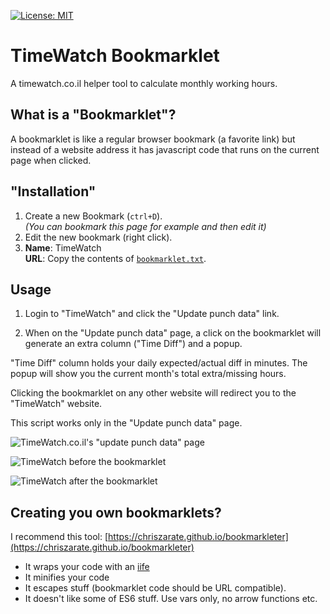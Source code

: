 [![License: MIT](https://img.shields.io/badge/License-MIT-blue.svg)](https://opensource.org/licenses/MIT)

TimeWatch Bookmarklet
=====================
A timewatch.co.il helper tool to calculate monthly working hours.

What is a "Bookmarklet"?
------------------------
A bookmarklet is like a regular browser bookmark (a favorite link) but instead of a website address it has javascript code that runs on the current page when clicked.


"Installation"
--------------
1. Create a new Bookmark (`ctrl+D`).  
    *(You can bookmark this page for example and then edit it)*
2. Edit the new bookmark (right click).
3. **Name**: TimeWatch  
    **URL**: Copy the contents of [`bookmarklet.txt`](https://raw.githubusercontent.com/taitulism/TimeWatch-Bookmarklet/master/bookmarklet.txt).


Usage
-----
1. Login to "TimeWatch" and click the "Update punch data" link.

2. When on the "Update punch data" page, a click on the bookmarklet will generate an extra column ("Time Diff") and a popup.

"Time Diff" column holds your daily expected/actual diff in minutes.
The popup will show you the current month's total extra/missing hours.

Clicking the bookmarklet on any other website will redirect you to the "TimeWatch" website.

This script works only in the "Update punch data" page.

![TimeWatch.co.il's "update punch data" page](https://github.com/taitulism/TimeWatch-Bookmarklet/raw/master/update-punch-data.png "TimeWatch.co.il's 'update punch data' page")

![TimeWatch before the bookmarklet](https://github.com/taitulism/TimeWatch-Bookmarklet/raw/master/before.png "TimeWatch.co.il's 'update punch data' page")

![TimeWatch after the bookmarklet](https://github.com/taitulism/TimeWatch-Bookmarklet/raw/master/after.png "TimeWatch.co.il's 'update punch data' page")



Creating you own bookmarklets?
------------------------------
I recommend this tool: [https://chriszarate.github.io/bookmarkleter](https://chriszarate.github.io/bookmarkleter)
* It wraps your code with an [iife](https://developer.mozilla.org/en-US/docs/Glossary/IIFE)
* It minifies your code
* It escapes stuff (bookmarklet code should be URL compatible).
* It doesn't like some of ES6 stuff. Use vars only, no arrow functions etc.
